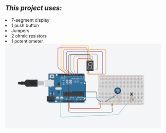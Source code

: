 *<h2>This project uses:</h2>*
  <li>7-segment display</li>
  <li>1 push button</li>
  <li>Jumpers</li>
  <li>2 ohmic resistors</li>
  <li>1 potentiometer</li>

<img src="images/tinkercad_project.png">
